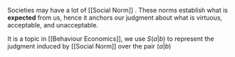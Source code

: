 Societies may have a lot of [[Social Norm]] . These norms establish what is **expected** from us, hence it anchors our judgment about what is virtuous, acceptable, and unacceptable.

It is a topic in [[Behaviour Economics]], we use $S(a|b)$ to represent the judgment induced by [[Social Norm]] over the pair $(a|b)$



